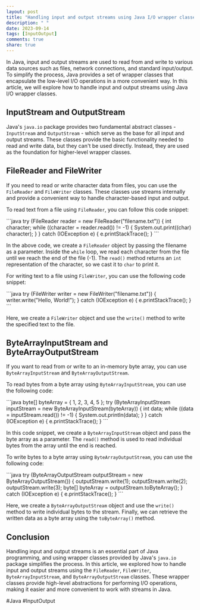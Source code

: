 ```yaml
---
layout: post
title: "Handling input and output streams using Java I/O wrapper classes"
description: " "
date: 2023-09-14
tags: [InputOutput]
comments: true
share: true
---
```


In Java, input and output streams are used to read from and write to various data sources such as files, network connections, and standard input/output. To simplify the process, Java provides a set of wrapper classes that encapsulate the low-level I/O operations in a more convenient way. In this article, we will explore how to handle input and output streams using Java I/O wrapper classes.

## InputStream and OutputStream

Java's `java.io` package provides two fundamental abstract classes - `InputStream` and `OutputStream` - which serve as the base for all input and output streams. These classes provide the basic functionality needed to read and write data, but they can't be used directly. Instead, they are used as the foundation for higher-level wrapper classes.

## FileReader and FileWriter

If you need to read or write character data from files, you can use the `FileReader` and `FileWriter` classes. These classes use streams internally and provide a convenient way to handle character-based input and output.

To read text from a file using `FileReader`, you can follow this code snippet:

\```java
try (FileReader reader = new FileReader("filename.txt")) {
    int character;
    while ((character = reader.read()) != -1) {
        System.out.print((char) character);
    }
} catch (IOException e) {
    e.printStackTrace();
}
\```

In the above code, we create a `FileReader` object by passing the filename as a parameter. Inside the `while` loop, we read each character from the file until we reach the end of the file (-1). The `read()` method returns an `int` representation of the character, so we cast it to `char` to print it.

For writing text to a file using `FileWriter`, you can use the following code snippet:

\```java
try (FileWriter writer = new FileWriter("filename.txt")) {
    writer.write("Hello, World!");
} catch (IOException e) {
    e.printStackTrace();
}
\```

Here, we create a `FileWriter` object and use the `write()` method to write the specified text to the file.

## ByteArrayInputStream and ByteArrayOutputStream

If you want to read from or write to an in-memory byte array, you can use `ByteArrayInputStream` and `ByteArrayOutputStream`.

To read bytes from a byte array using `ByteArrayInputStream`, you can use the following code:

\```java
byte[] byteArray = { 1, 2, 3, 4, 5 };
try (ByteArrayInputStream inputStream = new ByteArrayInputStream(byteArray)) {
    int data;
    while ((data = inputStream.read()) != -1) {
        System.out.println(data);
    }
} catch (IOException e) {
    e.printStackTrace();
}
\```

In this code snippet, we create a `ByteArrayInputStream` object and pass the byte array as a parameter. The `read()` method is used to read individual bytes from the array until the end is reached.

To write bytes to a byte array using `ByteArrayOutputStream`, you can use the following code:

\```java
try (ByteArrayOutputStream outputStream = new ByteArrayOutputStream()) {
    outputStream.write(1);
    outputStream.write(2);
    outputStream.write(3);
    byte[] byteArray = outputStream.toByteArray();
} catch (IOException e) {
    e.printStackTrace();
}
\```

Here, we create a `ByteArrayOutputStream` object and use the `write()` method to write individual bytes to the stream. Finally, we can retrieve the written data as a byte array using the `toByteArray()` method.

## Conclusion

Handling input and output streams is an essential part of Java programming, and using wrapper classes provided by Java's `java.io` package simplifies the process. In this article, we explored how to handle input and output streams using the `FileReader`, `FileWriter`, `ByteArrayInputStream`, and `ByteArrayOutputStream` classes. These wrapper classes provide high-level abstractions for performing I/O operations, making it easier and more convenient to work with streams in Java.

#Java #InputOutput